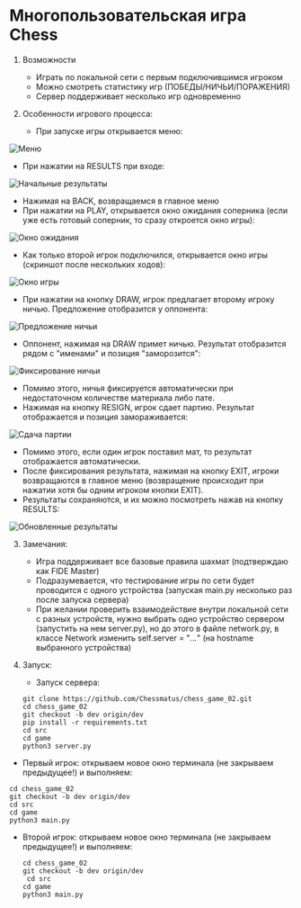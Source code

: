 # Многопользовательская игра Chess

1. Возможности
   * Играть по локальной сети с первым подключившимся игроком
   * Можно смотреть статистику игр (ПОБЕДЫ/НИЧЬИ/ПОРАЖЕНИЯ)
   * Сервер поддерживает несколько игр одновременно

2. Особенности игрового процесса:
   * При запуске игры открывается меню:

![Меню](https://github.com/Chessmatus/chess_game_02/blob/dev/screenshots/photo.png) 

   * При нажатии на RESULTS при входе:

![Начальные результаты](https://github.com/Chessmatus/chess_game_02/blob/dev/screenshots/photo1.png) 

   * Нажимая на BACK, возвращаемся в главное меню
   * При нажатии на PLAY, открывается окно ожидания соперника (если уже есть готовый соперник, то сразу откроется окно игры):

![Окно ожидания](https://github.com/Chessmatus/chess_game_02/blob/dev/screenshots/photo2.png) 

   * Как только второй игрок подключился, открывается окно игры (скриншот после нескольких ходов):

![Окно игры](https://github.com/Chessmatus/chess_game_02/blob/dev/screenshots/photo3.png) 

   * При нажатии на кнопку DRAW, игрок предлагает второму игроку ничью. Предложение отобразится у оппонента:

![Предложение ничьи](https://github.com/Chessmatus/chess_game_02/blob/dev/screenshots/pgoto4.png) 

   * Оппонент, нажимая на DRAW примет ничью. Результат отобразится рядом с "именами" и позиция "заморозится":

![Фиксирование ничьи](https://github.com/Chessmatus/chess_game_02/blob/dev/screenshots/photo5.png) 

   * Помимо этого, ничья фиксируется автоматически при недостаточном количестве материала либо пате.
   * Нажимая на кнопку RESIGN, игрок сдает партию. Результат отображается и позиция замораживается:

![Сдача партии](https://github.com/Chessmatus/chess_game_02/blob/dev/screenshots/photo6.png)

   * Помимо этого, если один игрок поставил мат, то результат отображается автоматически.
   * После фиксирования результата, нажимая на кнопку EXIT, игроки возвращаются в главное меню (возвращение происходит при нажатии хотя бы одним игроком кнопки EXIT).
   * Результаты сохраняются, и их можно посмотреть нажав на кнопку RESULTS:

![Обновленные результаты](https://github.com/Chessmatus/chess_game_02/blob/dev/screenshots/photo7.png)

3. Замечания:
   * Игра поддерживает все базовые правила шахмат (подтверждаю как FIDE Master)
   * Подразумевается, что тестирование игры по сети будет проводится с одного устройства (запуская main.py несколько раз после запуска сервера)
   * При желании проверить взаимодействие внутри локальной сети с разных устройств, нужно выбрать одно устройство сервером (запустить на нем server.py), но до этого в файле network.py, в классе Network изменить self.server = "_._._._" (на hostname выбранного устройства)

4. Запуск:
   * Запуск сервера:
   
   ```
   git clone https://github.com/Chessmatus/chess_game_02.git 
   cd chess_game_02
   git checkout -b dev origin/dev
   pip install -r requirements.txt
   cd src
   cd game
   python3 server.py
   
  * Первый игрок: открываем новое окно терминала (не закрываем предыдущее!) и выполняем:
   
   ``` 
   cd chess_game_02
   git checkout -b dev origin/dev
   cd src
   cd game
   python3 main.py
   ```
   
 * Второй игрок: открываем новое окно терминала (не закрываем предыдущее!) и выполняем:
  
   ``` 
   cd chess_game_02
   git checkout -b dev origin/dev
    cd src
   cd game
   python3 main.py

 
    

   
